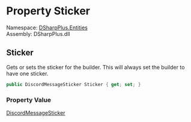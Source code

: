 # Property Sticker

Namespace: [DSharpPlus.Entities](DSharpPlus.Entities.md)  
Assembly: DSharpPlus.dll

## <a id="DSharpPlus_Entities_DiscordMessageBuilder_Sticker"></a>Sticker

Gets or sets the sticker for the builder. This will always set the builder to have one sticker.

```csharp
public DiscordMessageSticker Sticker { get; set; }
```

### Property Value

[DiscordMessageSticker](DSharpPlus.Entities.DiscordMessageSticker.md)

